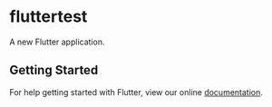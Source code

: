 # fluttertest

A new Flutter application.

## Getting Started

For help getting started with Flutter, view our online
[documentation](https://flutter.io/).
